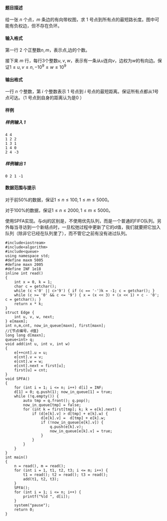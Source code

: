 

#### 题目描述

给一张 $n$ 个点，$m$ 条边的有向带权图，求 $1$ 号点到所有点的最短路长度。图中可能有负权边，但不存在负环。

#### 输入格式

第一行 $2$ 个正整数$n,m$，表示点,边的个数。

接下来 $m$ 行，每行3个整数$u,v,w$，表示有一条从$u$连向$v$，边权为$w$的有向边。保证$1\leq u,v\leq n,-10^9\leq w \leq 10^9$

#### 输出格式

一行 $n$ 个整数，第 $i$ 个整数表示 $1$ 号点到 $i$ 号点的最短距离。保证所有点都从1号点可达。（$1$ 号点到自身的距离认为是$0$ ）

#### 样例

##### 样例输入 1

```plain
4 4
1 2 2
1 3 1
1 4 0
2 4 -3
```

##### 样例输出 1

```plain
0 2 1 -1
```

#### 数据范围与提示



对于前50%的数据，保证$1\leq n\leq 100,1\leq m \leq 5000$。

对于100%的数据，保证$1\leq n\leq 2000,1\leq m \leq 5000$。



使用SPFA实现。与dij的区别是，不使用优先队列，而是一个普通的FIFO队列。另外每当寻访到一个新结点时，一旦松弛过程中更新了它的d值，我们就要把它加入队列（除非它已经在队列里了），而不管它之前有没有进过队列。


```
#include<iostream>
#include<algorithm>
#include<queue>
using namespace std;
#define maxm 5005
#define maxn 2005
#define INF 1e18
inline int read()
{
	int x = 0, k = 1;
	char c = getchar();
	while (c <'0' || c>'9') { if (c == '-')k = -1; c = getchar(); }
	while (c >= '0' && c <= '9') { x = (x << 3) + (x << 1) + c - '0'; c = getchar(); }
	return x * k;
}
struct Edge {
	int u, v, w, next;
} e[maxm];
int n,m,cnt, now_in_queue[maxn], first[maxn];
//{节点编号，d值}
long long d[maxn];
queue<int> q;
void add(int u, int v, int w)
{
	e[++cnt].u = u;
	e[cnt].v = v;
	e[cnt].w = w;
	e[cnt].next = first[u];
	first[u] = cnt;
}
void SPFA() 
{
	for (int i = 1; i <= n; i++) d[i] = INF;
	d[1] = 0; q.push(1); now_in_queue[1] = true;
	while (!q.empty()) {
		auto tmp = q.front(); q.pop();
		now_in_queue[tmp] = false;
		for (int k = first[tmp]; k; k = e[k].next) {
			if (d[e[k].v] > d[tmp] + e[k].w) {
				d[e[k].v] =  d[tmp] + e[k].w;
				if (!now_in_queue[e[k].v]) {
					q.push(e[k].v);
					now_in_queue[e[k].v] = true;
				}
			}
		}
	}
}
int main()
{
	n = read(), m = read();	
	for (int i = 1, t1, t2, t3; i <= m; i++) {
		t1 = read(); t2 = read(); t3 = read();
		add(t1, t2, t3);
	}
	SPFA();
	for (int i = 1; i <= n; i++) {
		printf("%ld ", d[i]);
	}
	system("pause");
	return 0;
}
```

